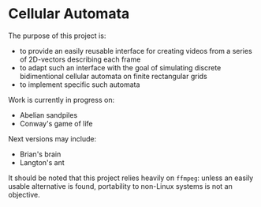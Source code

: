 # Cellular Automata

The purpose of this project is:
- to provide an easily reusable interface for creating videos from a series of 2D-vectors describing each frame
- to adapt such an interface with the goal of simulating discrete bidimentional cellular automata on finite rectangular grids
- to implement specific such automata

Work is currently in progress on:
- Abelian sandpiles
- Conway's game of life

Next versions may include:
- Brian's brain
- Langton's ant


It should be noted that this project relies heavily on `ffmpeg`: unless an easily usable alternative is found, portability to non-Linux systems is not an objective.
